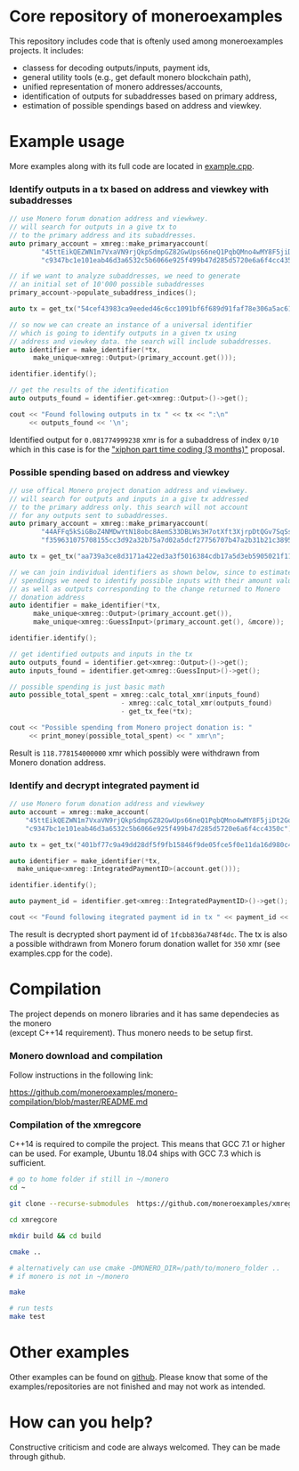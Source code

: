 # Core repository of moneroexamples

This repository includes code that is oftenly used among moneroexamples projects. It includes:

 - classess for decoding outputs/inputs, payment ids,
 - general utility tools (e.g., get default monero blockchain path),
 - unified representation of monero addresses/accounts,
 - identification of outputs for subaddresses based on primary address,
 - estimation of possible spendings based on address and viewkey. 

# Example usage

More examples along with its full code are located in [example.cpp](https://github.com/moneroexamples/xmregcore/blob/master/example.cpp).

### Identify outputs in a tx based on address and viewkey with subaddresses

```C++
// use Monero forum donation address and viewkwey.
// will search for outputs in a give tx to
// to the primary address and its subaddresses. 
auto primary_account = xmreg::make_primaryaccount(
        "45ttEikQEZWN1m7VxaVN9rjQkpSdmpGZ82GwUps66neQ1PqbQMno4wMY8F5jiDt2GoHzCtMwa7PDPJUJYb1GYrMP4CwAwNp",
        "c9347bc1e101eab46d3a6532c5b6066e925f499b47d285d5720e6a6f4cc4350c");

// if we want to analyze subaddresses, we need to generate
// an initial set of 10'000 possible subaddresses
primary_account->populate_subaddress_indices();

auto tx = get_tx("54cef43983ca9eeded46c6cc1091bf6f689d91faf78e306a5ac6169e981105d8");

// so now we can create an instance of a universal identifier
// which is going to identify outputs in a given tx using
// address and viewkey data. the search will include subaddresses.
auto identifier = make_identifier(*tx,
      make_unique<xmreg::Output>(primary_account.get()));

identifier.identify();

// get the results of the identification
auto outputs_found = identifier.get<xmreg::Output>()->get();

cout << "Found following outputs in tx " << tx << ":\n"
     << outputs_found << '\n';
```

Identified output for `0.081774999238` xmr is for a subaddress of index `0/10` 
which in this case is for the
["xiphon part time coding (3 months)"](https://ccs.getmonero.org/proposals/xiphon-part-time.html)
  proposal.

### Possible spending based on address and viewkey

```C++
// use offical Monero project donation address and viewkwey.
// will search for outputs and inputs in a give tx addressed 
// to the primary address only. this search will not account
// for any outputs sent to subaddresses.
auto primary_account = xmreg::make_primaryaccount(
        "44AFFq5kSiGBoZ4NMDwYtN18obc8AemS33DBLWs3H7otXft3XjrpDtQGv7SqSsaBYBb98uNbr2VBBEt7f2wfn3RVGQBEP3A",
        "f359631075708155cc3d92a32b75a7d02a5dcf27756707b47a2b31b21c389501");

auto tx = get_tx("aa739a3ce8d3171a422ed3a3f5016384cdb17a5d3eb5905021f1103574d47eaf");

// we can join individual identifiers as shown below, since to estimate
// spendings we need to identify possible inputs with their amount values,
// as well as outputs corresponding to the change returned to Monero
// donation address
auto identifier = make_identifier(*tx,
      make_unique<xmreg::Output>(primary_account.get()),
      make_unique<xmreg::GuessInput>(primary_account.get(), &mcore));

identifier.identify();

// get identified outputs and inputs in the tx
auto outputs_found = identifier.get<xmreg::Output>()->get();
auto inputs_found = identifier.get<xmreg::GuessInput>()->get();

// possible spending is just basic math
auto possible_total_spent = xmreg::calc_total_xmr(inputs_found)
                            - xmreg::calc_total_xmr(outputs_found)
                            - get_tx_fee(*tx);

cout << "Possible spending from Monero project donation is: " 
     << print_money(possible_total_spent) << " xmr\n";
```

Result is `118.778154000000` xmr which possibly were withdrawn from 
Monero donation address.

### Identify and decrypt integrated payment id 

```C++
// use Monero forum donation address and viewkwey
auto account = xmreg::make_account(
    "45ttEikQEZWN1m7VxaVN9rjQkpSdmpGZ82GwUps66neQ1PqbQMno4wMY8F5jiDt2GoHzCtMwa7PDPJUJYb1GYrMP4CwAwNp",
    "c9347bc1e101eab46d3a6532c5b6066e925f499b47d285d5720e6a6f4cc4350c");

auto tx = get_tx("401bf77c9a49dd28df5f9fb15846f9de05fce5f0e11da16d980c4c9ac9156354");

auto identifier = make_identifier(*tx,
  make_unique<xmreg::IntegratedPaymentID>(account.get()));

identifier.identify();

auto payment_id = identifier.get<xmreg::IntegratedPaymentID>()->get();

cout << "Found following itegrated payment id in tx " << payment_id << '\n';
```

The result is decrypted short payment id of `1fcbb836a748f4dc`. The tx is also
a possible withdrawn from Monero forum donation wallet for `350` xmr 
(see examples.cpp for the code). 

# Compilation

The project depends on monero libraries and it has same dependecies as the monero  
(except C++14 requirement). Thus monero needs to be setup first.

### Monero download and compilation

Follow instructions in the following link:

https://github.com/moneroexamples/monero-compilation/blob/master/README.md

### Compilation of the xmregcore

C++14 is required to compile the project. This means that
GCC 7.1 or higher can be used. For example, Ubuntu 18.04 ships with
GCC 7.3 which is sufficient.

```bash
# go to home folder if still in ~/monero
cd ~

git clone --recurse-submodules  https://github.com/moneroexamples/xmregcore.git

cd xmregcore

mkdir build && cd build

cmake ..

# alternatively can use cmake -DMONERO_DIR=/path/to/monero_folder ..
# if monero is not in ~/monero

make

# run tests
make test
```

# Other examples

Other examples can be found on  [github](https://github.com/moneroexamples?tab=repositories).
Please know that some of the examples/repositories are not
finished and may not work as intended.

# How can you help?

Constructive criticism and code are always welcomed. They can be made through github.
